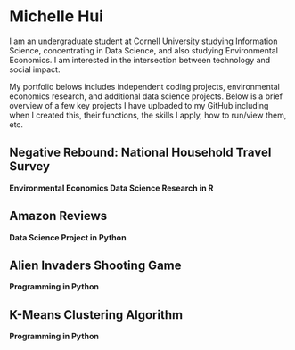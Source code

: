 # Michelle Hui
I am an undergraduate student at Cornell University studying Information Science, concentrating in Data Science, and also studying Environmental Economics. I am interested in the intersection between technology and social impact. 

My portfolio belows includes independent coding projects, environmental economics research, and additional data science projects. Below is a brief overview of a few key projects I have uploaded to my GitHub including when I created this, their functions, the skills I apply, how to run/view them, etc.

## Negative Rebound: National Household Travel Survey 
**Environmental Economics Data Science Research in R**

## Amazon Reviews
**Data Science Project in Python**

## Alien Invaders Shooting Game
**Programming in Python**

## K-Means Clustering Algorithm
**Programming in Python**
